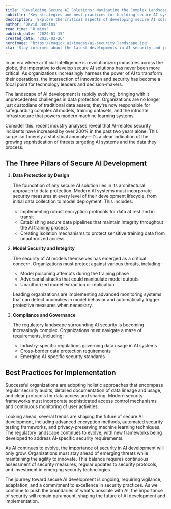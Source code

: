 ```yaml
---
title: 'Developing Secure AI Solutions: Navigating the Complex Landscape of Data Protection in the AI Era'
subtitle: 'Key strategies and best practices for building secure AI systems in an evolving threat landscape'
description: 'Explore the critical aspects of developing secure AI solutions in today''s rapidly evolving technological landscape. Learn about the three pillars of secure AI development, best practices for implementation, and emerging trends in AI security.'
author: 'David Jenkins'
read_time: '8 mins'
publish_date: '2024-01-15'
created_date: '2025-02-26'
heroImage: 'https://magick.ai/images/ai-security-landscape.jpg'
cta: 'Stay informed about the latest developments in AI security and join our community of technology leaders. Follow us on LinkedIn for exclusive insights, best practices, and industry updates that will help you build more secure AI solutions.'
---
```


In an era where artificial intelligence is revolutionizing industries across the globe, the imperative to develop secure AI solutions has never been more critical. As organizations increasingly harness the power of AI to transform their operations, the intersection of innovation and security has become a focal point for technology leaders and decision-makers.

The landscape of AI development is rapidly evolving, bringing with it unprecedented challenges in data protection. Organizations are no longer just custodians of traditional data assets; they're now responsible for safeguarding complex AI models, training datasets, and the intricate infrastructure that powers modern machine learning systems.

Consider this: recent industry analyses reveal that AI-related security incidents have increased by over 200% in the past two years alone. This surge isn't merely a statistical anomaly—it's a clear indication of the growing sophistication of threats targeting AI systems and the data they process.

## The Three Pillars of Secure AI Development

1. **Data Protection by Design**

   The foundation of any secure AI solution lies in its architectural approach to data protection. Modern AI systems must incorporate security measures at every level of their development lifecycle, from initial data collection to model deployment. This includes:

   - Implementing robust encryption protocols for data at rest and in transit
   - Establishing secure data pipelines that maintain integrity throughout the AI training process
   - Creating isolation mechanisms to protect sensitive training data from unauthorized access

2. **Model Security and Integrity**

   The security of AI models themselves has emerged as a critical concern. Organizations must protect against various threats, including:

   - Model poisoning attempts during the training phase
   - Adversarial attacks that could manipulate model outputs
   - Unauthorized model extraction or replication

   Leading organizations are implementing advanced monitoring systems that can detect anomalies in model behavior and automatically trigger protective measures when necessary.

3. **Compliance and Governance**

   The regulatory landscape surrounding AI security is becoming increasingly complex. Organizations must navigate a maze of requirements, including:

   - Industry-specific regulations governing data usage in AI systems
   - Cross-border data protection requirements
   - Emerging AI-specific security standards

## Best Practices for Implementation

Successful organizations are adopting holistic approaches that encompass regular security audits, detailed documentation of data lineage and usage, and clear protocols for data access and sharing. Modern security frameworks must incorporate sophisticated access control mechanisms and continuous monitoring of user activities.

Looking ahead, several trends are shaping the future of secure AI development, including advanced encryption methods, automated security testing frameworks, and privacy-preserving machine learning techniques. The regulatory landscape continues to evolve, with new frameworks being developed to address AI-specific security requirements.

As AI continues to evolve, the importance of security in AI development will only grow. Organizations must stay ahead of emerging threats while maintaining the agility to innovate. This balance requires continuous assessment of security measures, regular updates to security protocols, and investment in emerging security technologies.

The journey toward secure AI development is ongoing, requiring vigilance, adaptation, and a commitment to excellence in security practices. As we continue to push the boundaries of what's possible with AI, the importance of security will remain paramount, shaping the future of AI development and implementation.